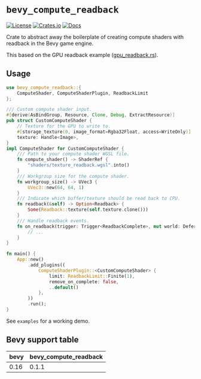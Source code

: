 # `bevy_compute_readback`

[![License](https://img.shields.io/badge/license-MIT%2FApache-blue.svg)](https://github.com/Katsutoshii/bevy_compute_readback#license)
[![Crates.io](https://img.shields.io/crates/v/bevy_compute_readback.svg)](https://crates.io/crates/bevy_compute_readback)
[![Docs](https://docs.rs/bevy_compute_readback/badge.svg)](https://docs.rs/bevy_compute_readback/latest/bevy_compute_readback/)

Crate to abstract away the boilerplate of creating compute shaders with readback in the Bevy game engine.

This based on the GPU readback example ([gpu_readback.rs](https://github.com/bevyengine/bevy/blob/main/examples/shader/gpu_readback.rs)).

## Usage

```rs
use bevy_compute_readback::{
    ComputeShader, ComputeShaderPlugin, ReadbackLimit
};

/// Custom compute shader input.
#[derive(AsBindGroup, Resource, Clone, Debug, ExtractResource)]
pub struct CustomComputeShader {
    // Texture for the GPU to write to.
    #[storage_texture(0, image_format=Rgba32Float, access=WriteOnly)]
    texture: Handle<Image>,
}
impl ComputeShader for CustomComputeShader {
    /// Path to your compute shader WGSL file.
    fn compute_shader() -> ShaderRef {
        "shaders/texture_readback.wgsl".into()
    }
    /// Workgroup size for the compute shader.
    fn workgroup_size() -> UVec3 {
        UVec3::new(64, 64, 1)
    }
    /// Indicate which buffer/texture should be read back to CPU.
    fn readback(&self) -> Option<Readback> {
        Some(Readback::texture(self.texture.clone()))
    }
    /// Handle readback events.
    fn on_readback(trigger: Trigger<ReadbackComplete>, mut world: DeferredWorld) {
        // ...
    }
}

fn main() {
    App::new()
        .add_plugins((
            ComputeShaderPlugin::<CustomComputeShader> {
                limit: ReadbackLimit::Finite(1),
                remove_on_complete: false,
                ..default()
            },
        ))
        .run();
}
```

See `examples` for a working demo.

## Bevy support table

| bevy | bevy_compute_readback |
| ---- | --------------------- |
| 0.16 | 0.1.1                 |

